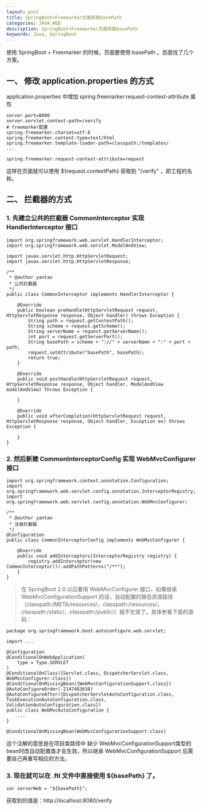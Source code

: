 ```yaml
---
layout: post
title: SpringBoot+Freemarker页面获取basePath
categories: JAVA_WEB
description: SpringBoot+Freemarker页面获取basePath
keywords: Java, SpringBoot
---
```


使用 SpringBoot + Freemarker 的时候，页面要使用 basePath 。百度找了几个方案。

## 一、 修改 application.properties 的方式

application.properties 中增加 spring.freemarker.request-context-attribute 属性

```
server.port=8080
server.servlet.context-path=/verify
# freemarker配置
spring.freemarker.charset=utf-8
spring.freemarker.content-type=text/html
spring.freemarker.template-loader-path=classpath:/templates/
...

spring.freemarker.request-context-attribute=request
```

这样在页面就可以使用 ${request.contextPath} 获取到 "/verify" ，即工程的名称。


## 二、 拦截器的方式

### 1. 先建立公共的拦截器 CommonInterceptor 实现 HandlerInterceptor 接口

```
import org.springframework.web.servlet.HandlerInterceptor;
import org.springframework.web.servlet.ModelAndView;

import javax.servlet.http.HttpServletRequest;
import javax.servlet.http.HttpServletResponse;

/**
 * @author yantao
 * 公共拦截器
 */
public class CommonInterceptor implements HandlerInterceptor {

    @Override
    public boolean preHandle(HttpServletRequest request, HttpServletResponse response, Object handler) throws Exception {
        String path = request.getContextPath();
        String scheme = request.getScheme();
        String serverName = request.getServerName();
        int port = request.getServerPort();
        String basePath = scheme + "://" + serverName + ":" + port + path;
        request.setAttribute("basePath", basePath);
        return true;
    }

    @Override
    public void postHandle(HttpServletRequest request, HttpServletResponse response, Object handler, ModelAndView modelAndView) throws Exception {

    }

    @Override
    public void afterCompletion(HttpServletRequest request, HttpServletResponse response, Object handler, Exception ex) throws Exception {

    }
}
```

### 2. 然后新建 CommonInterceptorConfig 实现 WebMvcConfigurer 接口

```
import org.springframework.context.annotation.Configuration;
import org.springframework.web.servlet.config.annotation.InterceptorRegistry;
import org.springframework.web.servlet.config.annotation.WebMvcConfigurer;

/**
 * @author yantao
 * 注册拦截器
 */
@Configuration
public class CommonInterceptorConfig implements WebMvcConfigurer {

    @Override
    public void addInterceptors(InterceptorRegistry registry) {
        registry.addInterceptor(new CommonInterceptor()).addPathPatterns("/**");
    }
}
```

> 在 SpringBoot 2.0 以后要用 WebMvcConfigurer 接口，如果继承 WebMvcConfigurationSupport 的话，自动配置的静态资源路径（classpath:/META/resources/，classpath:/resources/，classpath:/static/，classpath:/public/）就不生效了。具体参看下面的源码：

```
package org.springframework.boot.autoconfigure.web.servlet;

import ...

@Configuration
@ConditionalOnWebApplication(
    type = Type.SERVLET
)
@ConditionalOnClass({Servlet.class, DispatcherServlet.class, WebMvcConfigurer.class})
@ConditionalOnMissingBean({WebMvcConfigurationSupport.class})
@AutoConfigureOrder(-2147483638)
@AutoConfigureAfter({DispatcherServletAutoConfiguration.class, TaskExecutionAutoConfiguration.class, ValidationAutoConfiguration.class})
public class WebMvcAutoConfiguration {
    ...
}
```

```
@ConditionalOnMissingBean(WebMvcConfigurationSupport.class)
```

这个注解的意思是在项目类路径中 缺少 WebMvcConfigurationSupport类型的bean时改自动配置类才会生效，所以继承 WebMvcConfigurationSupport 后需要自己再重写相应的方法。

### 3. 现在就可以在 .ftl 文件中直接使用 ${basePath} 了。

```
var serverWeb = "${basePath}";
```

获取到的值是：http://localhost:8080/verify


